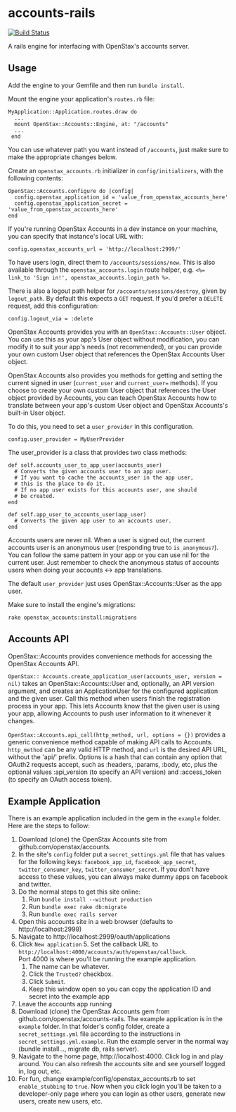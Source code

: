 accounts-rails
=============

[![Build Status](https://travis-ci.org/openstax/accounts-rails.svg?branch=master)](https://travis-ci.org/openstax/accounts-rails)

A rails engine for interfacing with OpenStax's accounts server.

Usage
-----

Add the engine to your Gemfile and then run `bundle install`.  

Mount the engine your application's `routes.rb` file:

    MyApplication::Application.routes.draw do
      ...
      mount OpenStax::Accounts::Engine, at: "/accounts"
      ...
     end

You can use whatever path you want instead of `/accounts`, just make sure to make the appropriate changes below.

Create an `openstax_accounts.rb` initializer in `config/initializers`, with the following contents:

    OpenStax::Accounts.configure do |config|
      config.openstax_application_id = 'value_from_openstax_accounts_here'
      config.openstax_application_secret = 'value_from_openstax_accounts_here'
    end

If you're running OpenStax Accounts in a dev instance on your machine, you can specify that instance's local URL with:

    config.openstax_accounts_url = 'http://localhost:2999/'

To have users login, direct them to `/accounts/sessions/new`.  This is also available through the `openstax_accounts.login` route helper, e.g. `<%= link_to 'Sign in!', openstax_accounts.login_path %>`.

There is also a logout path helper for `/accounts/sessions/destroy`, given by `logout_path`.  By default this expects a `GET` request.  If you'd prefer a `DELETE` request, add this configuration:

    config.logout_via = :delete

OpenStax Accounts provides you with an `OpenStax::Accounts::User` object.  You can
use this as your app's User object without modification, you can modify it to suit
your app's needs (not recommended), or you can provide your own custom User object
that references the OpenStax Accounts User object.  

OpenStax Accounts also provides you methods for getting and setting the current 
signed in user (`current_user` and `current_user=` methods).  If you choose to create 
your own custom User object that references the User object provided by Accounts, 
you can teach OpenStax Accounts how to translate between your app's custom User 
object and OpenStax Accounts's built-in User object.

To do this, you need to set a `user_provider` in this configuration.  

    config.user_provider = MyUserProvider

The user_provider is a class that provides two class methods:

    def self.accounts_user_to_app_user(accounts_user)
      # Converts the given accounts user to an app user.
      # If you want to cache the accounts_user in the app user,
      # this is the place to do it.
      # If no app user exists for this accounts user, one should
      # be created.
    end
  
    def self.app_user_to_accounts_user(app_user)
      # Converts the given app user to an accounts user.
    end 

Accounts users are never nil.  When a user is signed out, the current accounts user 
is an anonymous user (responding true to `is_anonymous?`).  You can follow the same
pattern in your app or you can use nil for the current user.  Just remember to check
the anonymous status of accounts users when doing your accounts <-> app translations.

The default `user_provider` just uses OpenStax::Accounts::User as the app user.

Make sure to install the engine's migrations:

    rake openstax_accounts:install:migrations

Accounts API
------------

OpenStax::Accounts provides convenience methods for accessing the OpenStax Accounts API.

`OpenStax:: Accounts.create_application_user(accounts_user, version = nil)` takes
an OpenStax::Accounts::User and, optionally, an API version argument, and creates
an ApplicationUser for the configured application and the given user. Call this method
when users finish the registration process in your app. This lets Accounts know that the given user is using your app, allowing Accounts to push user information to it whenever it changes.

`OpenStax::Accounts.api_call(http_method, url, options = {})` provides a generic
convenience method capable of making API calls to Accounts. `http_method` can be
any valid HTTP method, and `url` is the desired API URL, without the 'api/' prefix.
Options is a hash that can contain any option that OAuth2 requests accept, such
as :headers, :params, :body, etc, plus the optional values :api_version (to specify
an API version) and :access_token (to specify an OAuth access token).

Example Application
-------------------

There is an example application included in the gem in the `example` folder.
Here are the steps to follow:

1. Download (clone) the OpenStax Accounts site from github.com/openstax/accounts.  
1. In the site's `config` folder put a `secret_settings.yml` file that has values for the 
following keys: `facebook_app_id`, `facebook_app_secret`, `twitter_consumer_key`, `twitter_consumer_secret`.  If you don't have access to these values, you can always make dummy apps on facebook and twitter.
2. Do the normal steps to get this site online:
    1. Run `bundle install --without production`
    2. Run `bundle exec rake db:migrate`
    3. Run `bundle exec rails server`
2. Open this accounts site in a web browser (defaults to http://localhost:2999)
3. Navigate to http://localhost:2999/oauth/applications
4. Click `New application`
    5. Set the callback URL to `http://localhost:4000/accounts/auth/openstax/callback`.  
Port 4000 is where you'll be running the example application.
    1. The name can be whatever.
    2. Click the `Trusted?` checkbox.
    3. Click `Submit`.
    4. Keep this window open so you can copy the application ID and secret into the example app
5. Leave the accounts app running
6. Download (clone) the OpenStax Accounts gem from github.com/openstax/accounts-rails. 
The example application is in the `example` folder.
In that folder's config folder, create a `secret_settings.yml` file according to the
instructions in `secret_settings.yml.example`. Run the example server in the normal way (bundle install..., migrate db, rails server).
7. Navigate to the home page, http://localhost:4000.  Click log in and play around.  You can also refresh the accounts site and see yourself logged in, log out, etc.
8. For fun, change example/config/openstax_accounts.rb to set `enable_stubbing` to `true`.  Now when you click login you'll be taken to a developer-only page where you can login as other users, generate new users, create new users, etc.